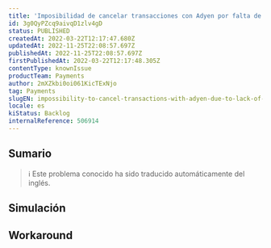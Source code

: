 ```yaml
---
title: 'Imposibilidad de cancelar transacciones con Adyen por falta de pspReference'
id: 3g0QyPZcq9aivqD1zlv4gD
status: PUBLISHED
createdAt: 2022-03-22T12:17:47.680Z
updatedAt: 2022-11-25T22:08:57.697Z
publishedAt: 2022-11-25T22:08:57.697Z
firstPublishedAt: 2022-03-22T12:17:48.305Z
contentType: knownIssue
productTeam: Payments
author: 2mXZkbi0oi061KicTExNjo
tag: Payments
slugEN: impossibility-to-cancel-transactions-with-adyen-due-to-lack-of-pspreference
locale: es
kiStatus: Backlog
internalReference: 506914
---
```


## Sumario

>ℹ️ Este problema conocido ha sido traducido automáticamente del inglés.



## Simulación



## Workaround



